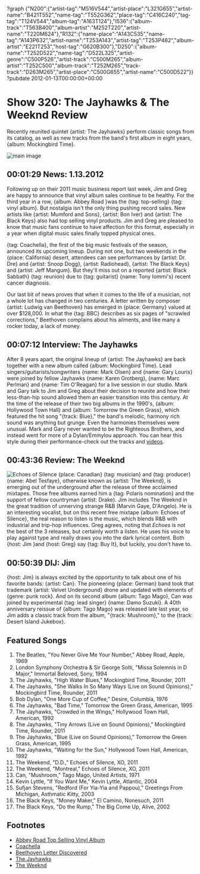 ?graph {"N200":{"artist-tag":"M516V544","artist-place":"L321G655","artist-name":"B421T552","name-tag":"T552G362","place-tag":"C416C240","tag-tag":"T124V544","album-tag":"A163T124"},"I536":{"album-track":"T563B400","album-artist":"M252T220","artist-name":"T220M624"},"R132":{"name-place":"A143C535","name-tag":"A143P632","artist-name":"T253A143","artist-tag":"T253P462","album-artist":"E221T253","host-tag":"G620B300"},"D250":{"album-name":"T252D522","name-tag":"D522L325","artist-genre":"C500P526","artist-track":"C500M265","album-artist":"T252C500","album-track":"T252M265","track-track":"D263M265","artist-place":"C500G655","artist-name":"C500D522"}}
?pubdate 2012-01-13T00:00:00+00:00

# Show 320: The Jayhawks & The Weeknd Review
Recently reunited quintet {artist: The Jayhawks} perform classic songs from its catalog, as well as new tracks from the band's first album in eight years, {album: Mockingbird Time}.

![main image](http://static.soundopinions.org/images/2012/jayhawks.jpg)

## 00:01:29 News: 1.13.2012
Following up on their 2011 music business report last week, Jim and Greg are happy to announce that vinyl album sales continue to be healthy. For the third year in a row, {album: Abbey Road }was the {tag: top-selling} {tag: vinyl album}. But nostalgia isn't the only thing pushing record sales. New artists like {artist: Mumford and Sons}, {artist: Bon Iver} and {artist: The Black Keys} also had top selling vinyl products. Jim and Greg are pleased to know that music fans continue to have affection for this format, especially in a year when digital music sales finally topped physical ones.

{tag: Coachella}, the first of the big music festivals of the season, announced its upcoming lineup. During not one, but two weekends in the {place: California} desert, attendees can see performances by {artist: Dr. Dre} and {artist: Snoop Dogg}, {artist: Radiohead}, {artist: The Black Keys} and {artist: Jeff Mangum}. But they'll miss out on a reported {artist: Black Sabbath} {tag: reunion} due to {tag: guitarist} {name: Tony Iommi's} recent cancer diagnosis.

Our last bit of news proves that when it comes to the life of a musician, not a whole lot has changed in two centuries. A letter written by composer {artist: Ludwig van Beethoven} has emerged in {place: Germany} valued at over $128,000. In what the {tag: BBC} describes as six pages of "scrawled corrections," Beethoven complains about his ailments, and like many a rocker today, a lack of money.

## 00:07:12 Interview: The Jayhawks
After 8 years apart, the original lineup of {artist: The Jayhawks} are back together with a new album called {album: Mockingbird Time}. Lead singers/guitarists/songwriters {name: Mark Olsen} and {name: Gary Louris} were joined by fellow Jayhawks {name: Karen Grotberg}, {name: Marc Perlman} and {name: Tim O'Reagan} for a live session in our studio. Mark and Gary talk to Jim and Greg about their decision to reunite and how their less-than-hip sound allowed them an easier transition into this century. At the time of the release of their two big albums in the 1990's, {album: Hollywood Town Hall} and {album: Tomorrow the Green Grass}, which featured the hit song "{track: Blue}," the band's melodic, harmony rich sound was anything but grunge. Even the harmonies themselves were unusual. Mark and Gary never wanted to be the Righteous Brothers, and instead went for more of a Dylan/Emmylou approach. You can hear this style during their performance-check out the tracks and [videos](http://www.wbez.org/story/live-music-thursday-jayhawks-perform-sound-opinions-95517).

## 00:43:36 Review: The Weeknd
![Echoes of Silence](http://is4.mzstatic.com/image/thumb/Music3/v4/17/b6/47/17b647b4-03dd-9c73-79fa-b6eafed9c503/UMG_cvrart_00602547274281_01_RGB72_1500x1500_15UMGIM05989.jpg/600x600bb-85.jpg "479756766/970281795")
{place: Canadian} {tag: musician} and {tag: producer} {name: Abel Tesfaye}, otherwise known as {artist: The Weeknd}, is emerging out of the underground after the release of three acclaimed mixtapes. Those free albums earned him a {tag: Polaris nomination} and the support of fellow countryman {artist: Drake}. Jim includes The Weeknd in the great tradition of unnerving strange R&B (Marvin Gaye, D'Angelo). He is an interesting vocalist, but on this recent free mixtape {album: Echoes of Silence}, the real reason to listen is the music, which blends R&B with industrial and trip-hop influences. Greg agrees, noting that *Echoes* is not the best of the 3 releases, but certainly worth a listen. He uses his voice to play against type and really draws you into the dark lyrical content. Both {host: Jim }and {host: Greg} say {tag: Buy It}, but luckily, you don't have to.

## 00:50:39 DIJ: Jim
{host: Jim} is always excited by the opportunity to talk about one of his favorite bands: {artist: Can}. The pioneering {place: German} band took that trademark {artist: Velvet Underground} drone and updated with elements of {genre: punk rock}. And on its second album {album: Tago Mago}, Can was joined by experimental {tag: lead singer} {name: Damo Suzuki}. A 40th anniversary reissue of {album: Tago Mago} was released late last year, so Jim adds a classic track from the album, "{track: Mushroom}," to the {track: Desert Island Jukebox}. 


## Featured Songs
1. The Beatles, "You Never Give Me Your Number," Abbey Road, Apple, 1969
2. London Symphony Orchestra & Sir George Solti, "Missa Solemnis in D Major," Immortal Beloved, Sony, 1994
3. The Jayhawks, "High Water Blues," Mockingbird Time, Rounder, 2011
4. The Jayhawks, "She Walks In So Many Ways (Live on Sound Opinions)," Mockingbird Time, Rounder, 2011
5. Bob Dylan, "One More Cup of Coffee," Desire, Columbia, 1976
6. The Jayhawks, "Bad Time," Tomorrow the Green Grass, American, 1995
7. The Jayhawks, "Crowded in the Wings," Hollywood Town Hall, American, 1992
8. The Jayhawks, "Tiny Arrows (Live on Sound Opinions)," Mockingbird Time, Rounder, 2011
9. The Jayhawks, "Blue (Live on Sound Opinions)," Tomorrow the Green Grass, American, 1995
10. The Jayhawks, "Waiting for the Sun," Hollywood Town Hall, American, 1992
11. The Weekend, "D.D.," Echoes of Silence, XO, 2011
12. The Weekend, "Montreal," Echoes of Silence, XO, 2011
13. Can, "Mushroom," Tago Mago, United Artists, 1971
14. Kevin Lyttle, "If You Want Me," Kevin Lyttle, Atlantic, 2004
15. Sufjan Stevens, "Redford (For Yia-Yia and Pappou)," Greetings From Michigan, Asthmatic Kitty, 2003
16. The Black Keys, "Money Maker," El Camino, Nonesuch, 2011
17. The Black Keys, "Do the Rump," The Big Come Up, Alive, 2002

## Footnotes
- [Abbey Road Top Selling Vinyl Album](http://www.rollingstone.com/music/news/beatles-abbey-road-is-top-selling-vinyl-album-for-third-year-20120105)
- [Coachella](https://www.coachella.com/lineup/)
- [Beethoven Letter Discovered](http://www.bbc.com/news/entertainment-arts-16510767)
- [The Jayhawks](http://www.jayhawksofficial.com/)
- [The Weeknd](http://www.theweeknd.com/)
